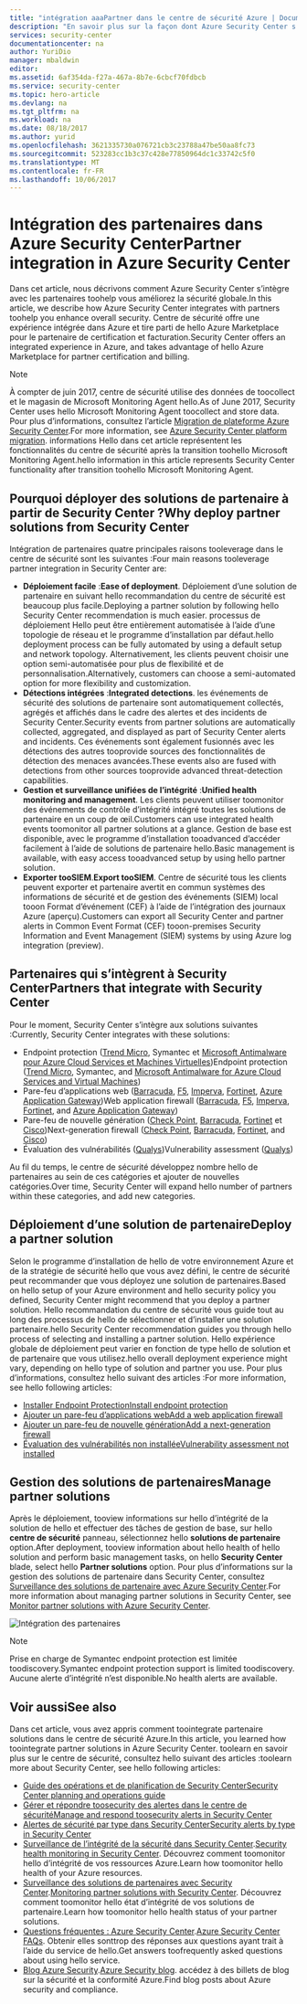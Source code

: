 ```yaml
---
title: "intégration aaaPartner dans le centre de sécurité Azure | Documents Microsoft"
description: "En savoir plus sur la façon dont Azure Security Center s’intègre aux partenaires tooenhance sécurité globale de vos ressources Azure."
services: security-center
documentationcenter: na
author: YuriDio
manager: mbaldwin
editor: 
ms.assetid: 6af354da-f27a-467a-8b7e-6cbcf70fdbcb
ms.service: security-center
ms.topic: hero-article
ms.devlang: na
ms.tgt_pltfrm: na
ms.workload: na
ms.date: 08/18/2017
ms.author: yurid
ms.openlocfilehash: 3621335730a076721cb3c23788a47be50aa8fc73
ms.sourcegitcommit: 523283cc1b3c37c428e77850964dc1c33742c5f0
ms.translationtype: MT
ms.contentlocale: fr-FR
ms.lasthandoff: 10/06/2017
---
```

# <a name="partner-integration-in-azure-security-center"></a><span data-ttu-id="6f26c-103">Intégration des partenaires dans Azure Security Center</span><span class="sxs-lookup"><span data-stu-id="6f26c-103">Partner integration in Azure Security Center</span></span>

<span data-ttu-id="6f26c-104">Dans cet article, nous décrivons comment Azure Security Center s’intègre avec les partenaires toohelp vous améliorez la sécurité globale.</span><span class="sxs-lookup"><span data-stu-id="6f26c-104">In this article, we describe how Azure Security Center integrates with partners toohelp you enhance overall security.</span></span> <span data-ttu-id="6f26c-105">Centre de sécurité offre une expérience intégrée dans Azure et tire parti de hello Azure Marketplace pour le partenaire de certification et facturation.</span><span class="sxs-lookup"><span data-stu-id="6f26c-105">Security Center offers an integrated experience in Azure, and takes advantage of hello Azure Marketplace for partner certification and billing.</span></span>

> [!NOTE] 
> <span data-ttu-id="6f26c-106">À compter de juin 2017, centre de sécurité utilise des données de toocollect et le magasin de Microsoft Monitoring Agent hello.</span><span class="sxs-lookup"><span data-stu-id="6f26c-106">As of June 2017, Security Center uses hello Microsoft Monitoring Agent toocollect and store data.</span></span> <span data-ttu-id="6f26c-107">Pour plus d’informations, consultez l’article [Migration de plateforme Azure Security Center](security-center-platform-migration.md).</span><span class="sxs-lookup"><span data-stu-id="6f26c-107">For more information, see [Azure Security Center platform migration](security-center-platform-migration.md).</span></span> <span data-ttu-id="6f26c-108">informations Hello dans cet article représentent les fonctionnalités du centre de sécurité après la transition toohello Microsoft Monitoring Agent.</span><span class="sxs-lookup"><span data-stu-id="6f26c-108">hello information in this article represents Security Center functionality after transition toohello Microsoft Monitoring Agent.</span></span>
>

## <a name="why-deploy-partner-solutions-from-security-center"></a><span data-ttu-id="6f26c-109">Pourquoi déployer des solutions de partenaire à partir de Security Center ?</span><span class="sxs-lookup"><span data-stu-id="6f26c-109">Why deploy partner solutions from Security Center</span></span>

<span data-ttu-id="6f26c-110">Intégration de partenaires quatre principales raisons tooleverage dans le centre de sécurité sont les suivantes :</span><span class="sxs-lookup"><span data-stu-id="6f26c-110">Four main reasons tooleverage partner integration in Security Center are:</span></span>

- <span data-ttu-id="6f26c-111">**Déploiement facile** :</span><span class="sxs-lookup"><span data-stu-id="6f26c-111">**Ease of deployment**.</span></span> <span data-ttu-id="6f26c-112">Déploiement d’une solution de partenaire en suivant hello recommandation du centre de sécurité est beaucoup plus facile.</span><span class="sxs-lookup"><span data-stu-id="6f26c-112">Deploying a partner solution by following hello Security Center recommendation is much easier.</span></span> <span data-ttu-id="6f26c-113">processus de déploiement Hello peut être entièrement automatisée à l’aide d’une topologie de réseau et le programme d’installation par défaut.</span><span class="sxs-lookup"><span data-stu-id="6f26c-113">hello deployment process can be fully automated by using a default setup and network topology.</span></span> <span data-ttu-id="6f26c-114">Alternativement, les clients peuvent choisir une option semi-automatisée pour plus de flexibilité et de personnalisation.</span><span class="sxs-lookup"><span data-stu-id="6f26c-114">Alternatively, customers can choose a semi-automated option for more flexibility and customization.</span></span>
- <span data-ttu-id="6f26c-115">**Détections intégrées** :</span><span class="sxs-lookup"><span data-stu-id="6f26c-115">**Integrated detections**.</span></span> <span data-ttu-id="6f26c-116">les événements de sécurité des solutions de partenaire sont automatiquement collectés, agrégés et affichés dans le cadre des alertes et des incidents de Security Center.</span><span class="sxs-lookup"><span data-stu-id="6f26c-116">Security events from partner solutions are automatically collected, aggregated, and displayed as part of Security Center alerts and incidents.</span></span> <span data-ttu-id="6f26c-117">Ces événements sont également fusionnés avec les détections des autres tooprovide sources des fonctionnalités de détection des menaces avancées.</span><span class="sxs-lookup"><span data-stu-id="6f26c-117">These events also are fused with detections from other sources tooprovide advanced threat-detection capabilities.</span></span>
- <span data-ttu-id="6f26c-118">**Gestion et surveillance unifiées de l’intégrité** :</span><span class="sxs-lookup"><span data-stu-id="6f26c-118">**Unified health monitoring and management**.</span></span> <span data-ttu-id="6f26c-119">Les clients peuvent utiliser toomonitor des événements de contrôle d’intégrité intégré toutes les solutions de partenaire en un coup de œil.</span><span class="sxs-lookup"><span data-stu-id="6f26c-119">Customers can use integrated health events toomonitor all partner solutions at a glance.</span></span> <span data-ttu-id="6f26c-120">Gestion de base est disponible, avec le programme d’installation tooadvanced d’accéder facilement à l’aide de solutions de partenaire hello.</span><span class="sxs-lookup"><span data-stu-id="6f26c-120">Basic management is available, with easy access tooadvanced setup by using hello partner solution.</span></span>
- <span data-ttu-id="6f26c-121">**Exporter tooSIEM**.</span><span class="sxs-lookup"><span data-stu-id="6f26c-121">**Export tooSIEM**.</span></span> <span data-ttu-id="6f26c-122">Centre de sécurité tous les clients peuvent exporter et partenaire avertit en commun systèmes des informations de sécurité et de gestion des événements (SIEM) local tooon Format d’événement (CEF) à l’aide de l’intégration des journaux Azure (aperçu).</span><span class="sxs-lookup"><span data-stu-id="6f26c-122">Customers can export all Security Center and partner alerts in Common Event Format (CEF) tooon-premises Security Information and Event Management (SIEM) systems by using Azure log integration (preview).</span></span>


## <a name="partners-that-integrate-with-security-center"></a><span data-ttu-id="6f26c-123">Partenaires qui s’intègrent à Security Center</span><span class="sxs-lookup"><span data-stu-id="6f26c-123">Partners that integrate with Security Center</span></span>

<span data-ttu-id="6f26c-124">Pour le moment, Security Center s’intègre aux solutions suivantes :</span><span class="sxs-lookup"><span data-stu-id="6f26c-124">Currently, Security Center integrates with these solutions:</span></span>

- <span data-ttu-id="6f26c-125">Endpoint protection ([Trend Micro](https://help.deepsecurity.trendmicro.com/azure-marketplace-getting-started-with-deep-security.html), Symantec et [Microsoft Antimalware pour Azure Cloud Services et Machines Virtuelles](https://docs.microsoft.com/azure/security/azure-security-antimalware))</span><span class="sxs-lookup"><span data-stu-id="6f26c-125">Endpoint protection ([Trend Micro](https://help.deepsecurity.trendmicro.com/azure-marketplace-getting-started-with-deep-security.html), Symantec, and [Microsoft Antimalware for Azure Cloud Services and Virtual Machines](https://docs.microsoft.com/azure/security/azure-security-antimalware))</span></span> 
- <span data-ttu-id="6f26c-126">Pare-feu d’applications web ([Barracuda](https://www.barracuda.com/products/webapplicationfirewall), [F5](https://support.f5.com/kb/en-us/products/big-ip_asm/manuals/product/bigip-ve-web-application-firewall-microsoft-azure-12-0-0.html), [Imperva](https://www.imperva.com/Products/WebApplicationFirewall-WAF), [Fortinet](https://www.fortinet.com/resources.html?limit=10&search=&document-type=data-sheets), [Azure Application Gateway](https://azure.microsoft.com/blog/azure-web-application-firewall-waf-generally-available/))</span><span class="sxs-lookup"><span data-stu-id="6f26c-126">Web application firewall ([Barracuda](https://www.barracuda.com/products/webapplicationfirewall), [F5](https://support.f5.com/kb/en-us/products/big-ip_asm/manuals/product/bigip-ve-web-application-firewall-microsoft-azure-12-0-0.html), [Imperva](https://www.imperva.com/Products/WebApplicationFirewall-WAF), [Fortinet](https://www.fortinet.com/resources.html?limit=10&search=&document-type=data-sheets), and [Azure Application Gateway](https://azure.microsoft.com/blog/azure-web-application-firewall-waf-generally-available/))</span></span> 
- <span data-ttu-id="6f26c-127">Pare-feu de nouvelle génération ([Check Point](https://www.checkpoint.com/products/vsec-microsoft-azure/), [Barracuda](https://campus.barracuda.com/product/nextgenfirewallf/article/NGF/AzureDeployment/), [Fortinet](http://docs.fortinet.com/d/fortigate-fortios-handbook-the-complete-guide-to-fortios-5.2) et [Cisco](http://www.cisco.com/c/en/us/td/docs/security/firepower/quick_start/azure/ftdv-azure-qsg.html))</span><span class="sxs-lookup"><span data-stu-id="6f26c-127">Next-generation firewall ([Check Point](https://www.checkpoint.com/products/vsec-microsoft-azure/), [Barracuda](https://campus.barracuda.com/product/nextgenfirewallf/article/NGF/AzureDeployment/), [Fortinet](http://docs.fortinet.com/d/fortigate-fortios-handbook-the-complete-guide-to-fortios-5.2), and [Cisco](http://www.cisco.com/c/en/us/td/docs/security/firepower/quick_start/azure/ftdv-azure-qsg.html))</span></span> 
- <span data-ttu-id="6f26c-128">Évaluation des vulnérabilités ([Qualys](https://www.qualys.com/public-clouds/microsoft-azure/))</span><span class="sxs-lookup"><span data-stu-id="6f26c-128">Vulnerability assessment ([Qualys](https://www.qualys.com/public-clouds/microsoft-azure/))</span></span>  

<span data-ttu-id="6f26c-129">Au fil du temps, le centre de sécurité développez nombre hello de partenaires au sein de ces catégories et ajouter de nouvelles catégories.</span><span class="sxs-lookup"><span data-stu-id="6f26c-129">Over time, Security Center will expand hello number of partners within these categories, and add new categories.</span></span> 

## <a name="deploy-a-partner-solution"></a><span data-ttu-id="6f26c-130">Déploiement d’une solution de partenaire</span><span class="sxs-lookup"><span data-stu-id="6f26c-130">Deploy a partner solution</span></span>

<span data-ttu-id="6f26c-131">Selon le programme d’installation de hello de votre environnement Azure et de la stratégie de sécurité hello que vous avez défini, le centre de sécurité peut recommander que vous déployez une solution de partenaires.</span><span class="sxs-lookup"><span data-stu-id="6f26c-131">Based on hello setup of your Azure environment and hello security policy you defined, Security Center might recommend that you deploy a partner solution.</span></span> <span data-ttu-id="6f26c-132">Hello recommandation du centre de sécurité vous guide tout au long des processus de hello de sélectionner et d’installer une solution partenaire.</span><span class="sxs-lookup"><span data-stu-id="6f26c-132">hello Security Center recommendation guides you through hello process of selecting and installing a partner solution.</span></span> <span data-ttu-id="6f26c-133">Hello expérience globale de déploiement peut varier en fonction de type hello de solution et de partenaire que vous utilisez.</span><span class="sxs-lookup"><span data-stu-id="6f26c-133">hello overall deployment experience might vary, depending on hello type of solution and partner you use.</span></span> <span data-ttu-id="6f26c-134">Pour plus d’informations, consultez hello suivant des articles :</span><span class="sxs-lookup"><span data-stu-id="6f26c-134">For more information, see hello following articles:</span></span>

- [<span data-ttu-id="6f26c-135">Installer Endpoint Protection</span><span class="sxs-lookup"><span data-stu-id="6f26c-135">Install endpoint protection</span></span>](security-center-install-endpoint-protection.md)
- [<span data-ttu-id="6f26c-136">Ajouter un pare-feu d’applications web</span><span class="sxs-lookup"><span data-stu-id="6f26c-136">Add a web application firewall</span></span>](security-center-add-web-application-firewall.md)
- [<span data-ttu-id="6f26c-137">Ajouter un pare-feu de nouvelle génération</span><span class="sxs-lookup"><span data-stu-id="6f26c-137">Add a next-generation firewall</span></span>](security-center-add-next-generation-firewall.md)
- [<span data-ttu-id="6f26c-138">Évaluation des vulnérabilités non installée</span><span class="sxs-lookup"><span data-stu-id="6f26c-138">Vulnerability assessment not installed</span></span>](security-center-vulnerability-assessment-recommendations.md)

## <a name="manage-partner-solutions"></a><span data-ttu-id="6f26c-139">Gestion des solutions de partenaires</span><span class="sxs-lookup"><span data-stu-id="6f26c-139">Manage partner solutions</span></span>

<span data-ttu-id="6f26c-140">Après le déploiement, tooview informations sur hello d’intégrité de la solution de hello et effectuer des tâches de gestion de base, sur hello **centre de sécurité** panneau, sélectionnez hello **solutions de partenaire** option.</span><span class="sxs-lookup"><span data-stu-id="6f26c-140">After deployment, tooview information about hello health of hello solution and perform basic management tasks, on hello **Security Center** blade, select hello **Partner solutions** option.</span></span> <span data-ttu-id="6f26c-141">Pour plus d’informations sur la gestion des solutions de partenaire dans Security Center, consultez [Surveillance des solutions de partenaire avec Azure Security Center](security-center-partner-solutions.md).</span><span class="sxs-lookup"><span data-stu-id="6f26c-141">For more information about managing partner solutions in Security Center, see [Monitor partner solutions with Azure Security Center](security-center-partner-solutions.md).</span></span>

![Intégration des partenaires](./media/security-center-partner-integration/security-center-partner-integration-fig1-new2.png)

> [!NOTE]
> <span data-ttu-id="6f26c-143">Prise en charge de Symantec endpoint protection est limitée toodiscovery.</span><span class="sxs-lookup"><span data-stu-id="6f26c-143">Symantec endpoint protection support is limited toodiscovery.</span></span> <span data-ttu-id="6f26c-144">Aucune alerte d’intégrité n’est disponible.</span><span class="sxs-lookup"><span data-stu-id="6f26c-144">No health alerts are available.</span></span>
>

## <a name="see-also"></a><span data-ttu-id="6f26c-145">Voir aussi</span><span class="sxs-lookup"><span data-stu-id="6f26c-145">See also</span></span>

<span data-ttu-id="6f26c-146">Dans cet article, vous avez appris comment toointegrate partenaire solutions dans le centre de sécurité Azure.</span><span class="sxs-lookup"><span data-stu-id="6f26c-146">In this article, you learned how toointegrate partner solutions in Azure Security Center.</span></span> <span data-ttu-id="6f26c-147">toolearn en savoir plus sur le centre de sécurité, consultez hello suivant des articles :</span><span class="sxs-lookup"><span data-stu-id="6f26c-147">toolearn more about Security Center, see hello following articles:</span></span>

* [<span data-ttu-id="6f26c-148">Guide des opérations et de planification de Security Center</span><span class="sxs-lookup"><span data-stu-id="6f26c-148">Security Center planning and operations guide</span></span>](security-center-planning-and-operations-guide.md)
* [<span data-ttu-id="6f26c-149">Gérer et répondre toosecurity des alertes dans le centre de sécurité</span><span class="sxs-lookup"><span data-stu-id="6f26c-149">Manage and respond toosecurity alerts in Security Center</span></span>](security-center-managing-and-responding-alerts.md)
* [<span data-ttu-id="6f26c-150">Alertes de sécurité par type dans Security Center</span><span class="sxs-lookup"><span data-stu-id="6f26c-150">Security alerts by type in Security Center</span></span>](security-center-alerts-type.md)
* <span data-ttu-id="6f26c-151">[Surveillance de l’intégrité de la sécurité dans Security Center](security-center-monitoring.md).</span><span class="sxs-lookup"><span data-stu-id="6f26c-151">[Security health monitoring in Security Center](security-center-monitoring.md).</span></span> <span data-ttu-id="6f26c-152">Découvrez comment toomonitor hello d’intégrité de vos ressources Azure.</span><span class="sxs-lookup"><span data-stu-id="6f26c-152">Learn how toomonitor hello health of your Azure resources.</span></span>
* <span data-ttu-id="6f26c-153">[Surveillance des solutions de partenaires avec Security Center](security-center-partner-solutions.md).</span><span class="sxs-lookup"><span data-stu-id="6f26c-153">[Monitoring partner solutions with Security Center](security-center-partner-solutions.md).</span></span> <span data-ttu-id="6f26c-154">Découvrez comment toomonitor hello état d’intégrité de vos solutions de partenaire.</span><span class="sxs-lookup"><span data-stu-id="6f26c-154">Learn how toomonitor hello health status of your partner solutions.</span></span>
* <span data-ttu-id="6f26c-155">[Questions fréquentes : Azure Security Center](security-center-faq.md).</span><span class="sxs-lookup"><span data-stu-id="6f26c-155">[Azure Security Center FAQs](security-center-faq.md).</span></span> <span data-ttu-id="6f26c-156">Obtenir elles sonttrop des réponses aux questions ayant trait à l’aide du service de hello.</span><span class="sxs-lookup"><span data-stu-id="6f26c-156">Get answers toofrequently asked questions about using hello service.</span></span>
* <span data-ttu-id="6f26c-157">[Blog Azure Security](http://blogs.msdn.com/b/azuresecurity/).</span><span class="sxs-lookup"><span data-stu-id="6f26c-157">[Azure Security blog](http://blogs.msdn.com/b/azuresecurity/).</span></span> <span data-ttu-id="6f26c-158">accédez à des billets de blog sur la sécurité et la conformité Azure.</span><span class="sxs-lookup"><span data-stu-id="6f26c-158">Find blog posts about Azure security and compliance.</span></span>
